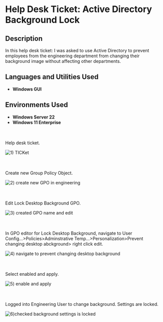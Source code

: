 # Help Desk Ticket: Active Directory Background Lock

<h2>Description</h2>
In this help desk ticket: I was asked to use Active Directory to prevent employees from the engineering department from changing their background image without affecting other departments.   
<br />


<h2>Languages and Utilities Used</h2>

- <b>Windows GUI</b>

<h2>Environments Used </h2>

- <b>Windows Server 22</b> 
- <b>Windows 11 Enterprise</b> 
<br />
<br />
Help desk ticket.

![1) TICKet](https://github.com/user-attachments/assets/ad31c214-ae84-49e7-a084-9c5205394b1f)

<br />
<br />
Create new Group Policy Object.

![2) create new GPO in engineering](https://github.com/user-attachments/assets/19cc8c0e-360b-4139-940e-79ba74813236)

<br />
<br />
Edit Lock Desktop Background GPO.

![3) created GPO name and edit](https://github.com/user-attachments/assets/89ccd5fa-6a1e-44dc-9751-6f38db2f6ed7)

<br />
<br />
In GPO editor for Lock Desktop Background, navigate to User Config...>Policies>Adminstrative Temp...>Personalization>Prevent changing desktop abckground> right click edit. 

![4) navigate to prevent changing desktop background](https://github.com/user-attachments/assets/f6a5a49e-b838-4d04-b4d6-49461aa6cff9)

<br />
<br />
Select enabled and apply. 

![5) enable and apply](https://github.com/user-attachments/assets/201a4262-86e7-4e95-aae2-e8da53a99b4a)

<br />
<br />
Logged into Engineering User to change background. Settings are locked. 

![6)checked background settings is locked](https://github.com/user-attachments/assets/73bae484-b7ed-45b1-a10c-176772d4de56)

<br />
<br />
